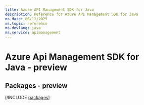 ```yaml
---
title: Azure API Management SDK for Java
description: Reference for Azure API Management SDK for Java
ms.date: 06/11/2025
ms.topic: reference
ms.devlang: java
ms.service: apimanagement
---
```

# Azure Api Management SDK for Java - preview
## Packages - preview
[!INCLUDE [packages](api-management-index.md)]